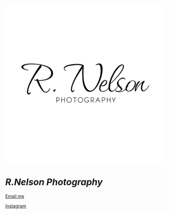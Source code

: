 ![My Logo](<Photography watermark black.png>)
# ***R.Nelson Photography***
[Email me](mailto:photo.r.nelson@gmail.com)

[Instagram](https://www.instagram.com/rnelson_photography?utm_source=ig_web_button_share_sheet&igsh=ZDNlZDc0MzIxNw==)
